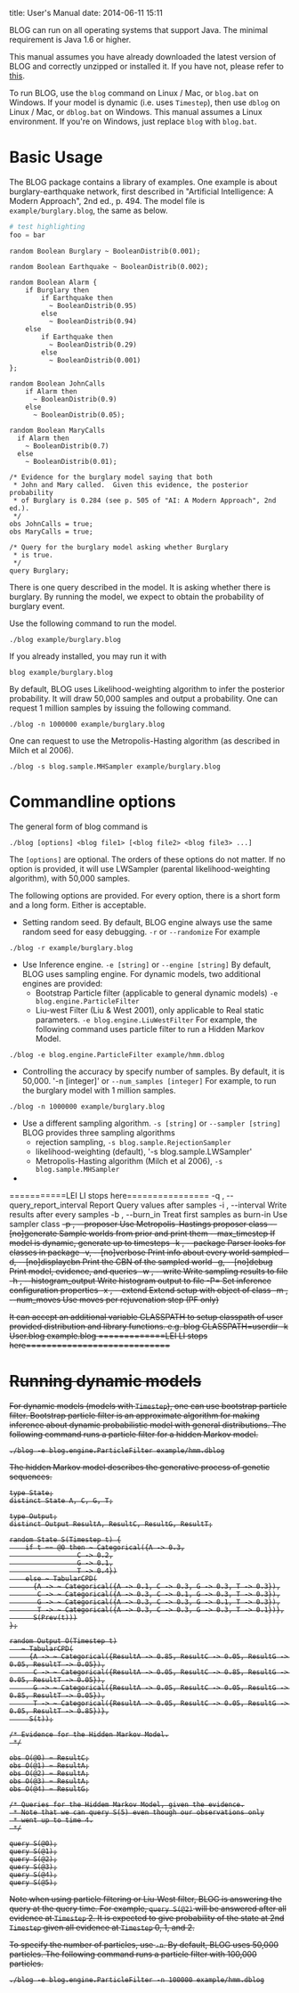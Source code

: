 title: User's Manual
date: 2014-06-11 15:11

BLOG can run on all operating systems that support Java. The minimal requirement is Java 1.6 or higher.

This manual assumes you have already downloaded the latest version of BLOG and correctly unzipped or installed it. If you have not, please refer to [this](index.md).

To run BLOG, use the `blog` command on Linux / Mac, or `blog.bat` on Windows.
If your model is dynamic (i.e. uses `Timestep`), then use `dblog` on Linux /
Mac, or `dblog.bat` on Windows. This manual assumes a Linux environment. If
you're on Windows, just replace `blog` with `blog.bat`.


# Basic Usage

The BLOG package contains a library of examples.
One example is about burglary-earthquake network,
first described in "Artificial Intelligence: A Modern Approach", 2nd ed., p. 494.
The model file is `example/burglary.blog`, the same as below.

```python
# test highlighting
foo = bar
```

```blog
random Boolean Burglary ~ BooleanDistrib(0.001);

random Boolean Earthquake ~ BooleanDistrib(0.002);

random Boolean Alarm {
	if Burglary then
		if Earthquake then
		  ~ BooleanDistrib(0.95)
		else
		  ~ BooleanDistrib(0.94)
	else
		if Earthquake then
		  ~ BooleanDistrib(0.29)
		else
		  ~ BooleanDistrib(0.001)
};

random Boolean JohnCalls
	if Alarm then
	  ~ BooleanDistrib(0.9)
	else
	  ~ BooleanDistrib(0.05);

random Boolean MaryCalls
  if Alarm then
    ~ BooleanDistrib(0.7)
  else
    ~ BooleanDistrib(0.01);

/* Evidence for the burglary model saying that both
 * John and Mary called.  Given this evidence, the posterior probability
 * of Burglary is 0.284 (see p. 505 of "AI: A Modern Approach", 2nd ed.).
 */
obs JohnCalls = true;
obs MaryCalls = true;

/* Query for the burglary model asking whether Burglary
 * is true.
 */
query Burglary;
```

There is one query described in the model. It is asking whether there is burglary.
By running the model, we expect to obtain the probability of burglary event.

Use the following command to run the model.
```
./blog example/burglary.blog
```

If you already installed, you may run it with
```
blog example/burglary.blog
```

By default, BLOG uses Likelihood-weighting algorithm to infer the posterior probability.
It will draw 50,000 samples and output a probability.
One can request 1 million samples by issuing the following command.
```
./blog -n 1000000 example/burglary.blog
```

One can request to use the Metropolis-Hasting algorithm (as described in Milch et al 2006).
```
./blog -s blog.sample.MHSampler example/burglary.blog
```

# Commandline options
The general form of blog command is
```
./blog [options] <blog file1> [<blog file2> <blog file3> ...]
```
The `[options]` are optional. The orders of these options do not matter. If no option is provided, it will use LWSampler (parental likelihood-weighting algorithm), with 50,000 samples.

The following options are provided. For every option, there is a short form and a long form. Either is acceptable.

- Setting random seed. By default, BLOG engine always use the same random seed for easy debugging.
  `-r` or `--randomize`
  For example
```
./blog -r example/burglary.blog
```
- Use Inference engine.
  `-e [string]` or `--engine [string]`
  By default, BLOG uses sampling engine. For dynamic models, two additional engines are provided:
  - Bootstrap Particle filter (applicable to general dynamic models)
    `-e blog.engine.ParticleFilter`
  - Liu-west Filter (Liu & West 2001), only applicable to Real static parameters.
    `-e blog.engine.LiuWestFilter`
  For example, the following command uses particle filter to run a Hidden Markov Model.
```
./blog -e blog.engine.ParticleFilter example/hmm.dblog
```
- Controlling the accuracy by specify number of samples. By default, it is 50,000.
  '-n [integer]' or `--num_samples [integer]`
  For example, to run the burglary model with 1 million samples.
```
./blog -n 1000000 example/burglary.blog
```
- Use a different sampling algorithm.
  `-s [string]` or `--sampler [string]`
  BLOG provides three sampling algorithms
  - rejection sampling, `-s blog.sample.RejectionSampler`
  - likelihood-weighting (default), '-s blog.sample.LWSampler'
  - Metropolis-Hasting algorithm (Milch et al 2006), `-s blog.sample.MHSampler`
-



===========LEI LI stops here================
-q <n>, --query_report_interval <n>Report Query values after <n> samples
-i <n>, --interval <n>        Write results after every <n> samples
-b <n>, --burn_in <n>         Treat first <n> samples as burn-in
         Use sampler class <s>
-p <s>, --proposer <s>        Use Metropolis-Hastings proposer class <s>
--[no]generate                Sample worlds from prior and print them
--max_timestep <n>            If model is dynamic, generate up to <n> timesteps
-k <s>, --package <s>         Parser looks for classes in package <s>
-v, --[no]verbose             Print info about every world sampled
-d, --[no]displaycbn          Print the CBN of the sampled world
-g, --[no]debug               Print model, evidence, and queries
-w <s>, --write <s>           Write sampling results to file <s>
-h <s>, --histogram_output <s>Write histogram output to file <s>
-P<key>=<value>               Set inference configuration properties
-x <s>, --extend <s>          Extend setup with object of class <s>
-m <n>, --num_moves <n>       Use <m> moves per rejuvenation step (PF only)


It can accept an additional variable CLASSPATH to setup classpath of
user provided distribution and library functions.
e.g. blog CLASSPATH=userdir -k User.blog example.blog
=============LEI LI stops here============================

# Running dynamic models
For dynamic models (models with `Timestep`), one can use bootstrap particle filter.
Bootstrap particle filter is an approximate algorithm for making inference about dynamic probabilistic model with general distributions. The following command runs a particle filter for a hidden Markov model.
```
./blog -e blog.engine.ParticleFilter example/hmm.dblog
```

The hidden Markov model describes the generative process of genetic sequences.
```blog
type State;
distinct State A, C, G, T;

type Output;
distinct Output ResultA, ResultC, ResultG, ResultT;

random State S(Timestep t) {
    if t == @0 then ~ Categorical({A -> 0.3,
                 C -> 0.2,
                 G -> 0.1,
                 T -> 0.4})
    else ~ TabularCPD(
      {A -> ~ Categorical({A -> 0.1, C -> 0.3, G -> 0.3, T -> 0.3}),
       C -> ~ Categorical({A -> 0.3, C -> 0.1, G -> 0.3, T -> 0.3}),
       G -> ~ Categorical({A -> 0.3, C -> 0.3, G -> 0.1, T -> 0.3}),
       T -> ~ Categorical({A -> 0.3, C -> 0.3, G -> 0.3, T -> 0.1})},
      S(Prev(t)))
};

random Output O(Timestep t)
   ~ TabularCPD(
     {A -> ~ Categorical({ResultA -> 0.85, ResultC -> 0.05, ResultG -> 0.05, ResultT -> 0.05}),
      C -> ~ Categorical({ResultA -> 0.05, ResultC -> 0.85, ResultG -> 0.05, ResultT -> 0.05}),
      G -> ~ Categorical({ResultA -> 0.05, ResultC -> 0.05, ResultG -> 0.85, ResultT -> 0.05}),
      T -> ~ Categorical({ResultA -> 0.05, ResultC -> 0.05, ResultG -> 0.05, ResultT -> 0.85})},
     S(t));

/* Evidence for the Hidden Markov Model.
 */

obs O(@0) = ResultC;
obs O(@1) = ResultA;
obs O(@2) = ResultA;
obs O(@3) = ResultA;
obs O(@4) = ResultG;

/* Queries for the Hiddem Markov Model, given the evidence.
 * Note that we can query S(5) even though our observations only
 * went up to time 4.
 */

query S(@0);
query S(@1);
query S(@2);
query S(@3);
query S(@4);
query S(@5);
```

Note when using particle filtering or Liu-West filter, BLOG is answering the query at the query time.
For example, `query S(@2)` will be answered after all evidence at `Timestep` 2. It is expected to give probability of the state at 2nd `Timestep` given all evidence at `Timestep` 0, 1, and 2.

To specify the number of particles, use `-n`. By default, BLOG uses 50,000 particles. The following command runs a particle filter with 100,000 particles.
```
./blog -e blog.engine.ParticleFilter -n 100000 example/hmm.dblog
```
